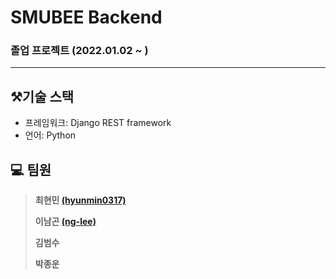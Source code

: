 # SMUBEE Backend

### 졸업 프로젝트 (2022.01.02 ~ )

---
## ⚒️기술 스택

* 프레임워크: Django REST framework
* 언어: Python

## :computer: 팀원 

> **최현민 [(hyunmin0317)](https://github.com/hyunmin0317)**
>
> **이남곤 [(ng-lee)](https://github.com/ng-lee)**
> 
> **김범수** 
> 
> **박종운**
